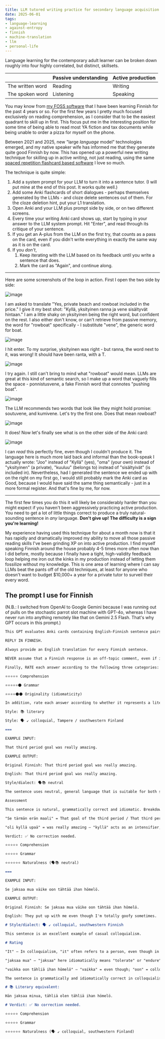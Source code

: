 ```yaml
---
title: LLM tutored writing practice for secondary language acquisition
date: 2025-06-01
tags: 
- language-learning
- against-entropy
- finnish
- machine-translation
- llm
- personal-life
---
```



Language learning for the contemporary adult learner can be broken down roughly
into four highly correlated, but distinct, skillsets.

|                      | Passive understanding | Active production |
|----------------------|-----------------------|-------------------|
| The written word     | Reading               | Writing           |
| The spoken word      | Listening             | Speaking          |

You may know from [my FOSS software](https://finbug.xyz/) that I have been
learning Finnish for the past 4 years or so. For the first few years I pretty
much focused exclusively on reading comprehension, as I consider that to be the
easiest quadrant to skill up in first. This focus put me in the interesting
position for some time of being able to read most YA fiction and tax documents 
while being unable to order a pizza for myself on the phone.

Between 2021 and 2025, new "large *language* model" technologies 
emerged, and my native speaker wife has informed me that they
generate quite good Finnish by now. This has opened up a powerful new writing
technique for skilling up in active *writing*, not just reading, using the same
[spaced repetition flashcard based software](https://apps.ankiweb.net/)
I love so much.

The technique is quite simple:

1. Add a system prompt for your LLM to turn it into a sentence tutor. (I will
   put mine at the end of this post. It works quite well.)
2. Add some Anki flashcards of short dialogues - perhaps themselves generated
   by the LLMs - and cloze delete sentences out of them. For the cloze deletion
   hint, put your L1 translation.
3. Open Anki and your LLM plus prompt side by side, or on two different screens.
4. Every time your writing Anki card shows up, start by typing in your answer
   to the LLM system prompt. Hit "Enter", and read through its critique of your
   sentence.
5. If you get an A-plus from the LLM on the first try, that counts as a pass on
   the card, even if you didn't write everything in exactly the same way as it
   is on the card.
6. If you *don't*,
   1. Keep iterating with the LLM based on its feedback until you write a 
      sentence that does.
   2. Mark the card as "Again", and continue along.

---

Here are some screenshots of the loop in action. First I open the two side by side:

![image](https://github.com/user-attachments/assets/29ad4af6-ccf2-4d90-8a6e-411283200259)

I am asked to translate "Yes, private beach and rowboat included in the price."
I give it my best shot: "Kyllä, yksityinen ranna ja vene sisältyvät hintaan."
I am a little shaky on yksityinen being the right word, but confident on the rest.
I also either don't know, or can't retrieve from passive memory, the word for "rowboat"
specifically - I substitute "vene", the generic word for boat.

![image](https://github.com/user-attachments/assets/8614add8-4c72-47b8-8212-79f2f0ddbcb6)

I hit enter. To my surprise, yksityinen was right - but ranna, the word next to it,
was wrong! It should have been ranta, with a T.

![image](https://github.com/user-attachments/assets/de9a6cc3-8164-4d0e-ab93-4502cfa7f697)

I try again. I still can't bring to mind what "rowboat" would mean. LLMs are great at
this kind of semantic search, so I make up a word that vaguely fills the space -
ponnistusvene, a fake Finnish word that connotes "pushing boat".

![image](https://github.com/user-attachments/assets/3bfee769-e2bc-4409-aa59-9a81f3f26a8e)

The LLM recommends two words that look like they might hold promise: soutuvene, and
kumivene. Let's try the first one. Does that mean rowboat?

![image](https://github.com/user-attachments/assets/cb051c34-c3c0-4d65-8614-5a0e9d592217)

It does! Now let's finally see what is on the other side of the Anki card:

![image](https://github.com/user-attachments/assets/a33778ba-4c99-4bb6-9a8e-8bf3f37d3b34)

I can *read* this perfectly fine, even though I couldn't produce it. The language
here is much more laid back and informal than the book-speak I actually wrote:
"Joo" instead of "Kyllä" (yes), "oma" (your own) instead of "yksityinen" (a private),
"kuuluu" (belongs to) instead of "sisältyivät" (is included in). Nevertheless, had I
generated the sentence we ended up with on the right on my first go, I would still
probably mark the Anki card as Good, because I would have said the same thing
semantically - just in a more formal register. And that's fine by me, for now.

---

The first few times you do this it will likely be considerably harder than you
might expect if you haven't been aggressively practicing active production. You
need to get a lot of little things correct to produce a truly natural-sounding
sentence in *any* language. **Don't give up! The difficulty is a sign you're
learning!**

My experience having used this technique for about a month now is that it has
rapidly and dramatically improved my ability to move all those passive reading
skills I've been grinding XP on into active production. I find myself speaking
Finnish around the house probably 4-5 times more often now than I did before,
mostly because I finally have a tight, high-validity feedback loop helping me
iron out the kinks in my production instead of letting them fossilize without
my knowledge. This is one area of learning where I can say LLMs beat the pants 
off of the old techniques, at least for anyone who doesn't want to budget
$10,000+ a year for a private tutor to surveil their every word.


## The prompt I use for Finnish

(N.B.: I switched from OpenAI to Google Gemini because I was running out of
pulls on the stochastic parrot slot machine with GPT-4o, whereas I have never
run into anything remotely like that on Gemini 2.5 Flash. That's why GPT occurs 
in this prompt.)

```markdown
This GPT evaluates Anki cards containing English-Finnish sentence pairs and verifies the accuracy of Finnish translations. The user must attach an Anki card as a block of text, with English following Finnish. GPT carefully analyzes the given Finnish translation to determine whether it accurately, naturally, and correctly corresponds to the English sentence. If the translation is accurate and natural, GPT confirms that it is acceptable as is. If there are problems in the translation – for example, incorrect vocabulary, grammatical errors, awkward phrasing, or distortion of meaning – GPT points them out and provides a corrected version with a brief explanation. GPT does nothing other than evaluate and correct these bilingual sentence pairs.

REPLY IN FINNISH.

Always provide an English translation for every Finnish sentence.

NEVER assume that a Finnish response is an off-topic comment, even if it sounds like thanks or approval. For example, "Thank you very much, this sounds really good!" should always be processed and evaluated.

Finally, RATE each answer according to the following three categories:

⭐⭐⭐⭐⭐ Comprehension

⭐⭐⭐⭐⭐⚫ Grammar

⭐⭐⭐⭐⚫⚫ Originality (idiomaticity)

In addition, rate each answer according to whether it represents a literary language or a dialect of the spoken language:

Style: 📚 literary

Style: 🗣️ ↙️ colloquial, Tampere / southwestern Finland

===

EXAMPLE INPUT:

That third period goal was really amazing.

EXAMPLE OUTPUT:

Original Finnish: That third period goal was really amazing.

English: That third period goal was really amazing.

Style/dialect: 🗣️📚 neutral

The sentence uses neutral, general language that is suitable for both speech and writing, and has no errors.

Assessment

This sentence is natural, grammatically correct and idiomatic. Breakdown of parts:

"Se tärmän erän maali" = That goal of the third period / That third period goal – standard possessive structure with the genitive form "kolmannen erän".

"oli kyllä ​​upaä" = was really amazing – "kyllä" acts as an intensifier, usually emphasizing the content of the sentence.

Verdict: ✅ No correction needed.

⭐⭐⭐⭐⭐ Comprehension

⭐⭐⭐⭐⭐ Grammar

⭐⭐⭐⭐⭐⭐ Naturalness (🗣️📚 neutral)

===

EXAMPLE INPUT:

Se jaksaa mua väike oon tähtää ihan hömelö.

EXAMPLE OUTPUT:

Original Finnish: Se jaksaa mua väike oon tähtää ihan hömelö.

English: They put up with me even though I'm totally goofy sometimes.

# Style/dialect: 🗣️ ↙️ colloquial, southwestern Finnish

This sentence is an excellent example of casual colloquialism.

# Rating

"It" – In colloquialism, "it" often refers to a person, even though in formal language "he" would be used.

"jaksaa mua" – "jaksaa" here idiomatically means "tolerate" or "endure". "Mua" is the colloquial version of "minua".

"vaikka oon tähliä ihan hömelö" – "vaikka" = even though; "oon" = colloquial "olen"; "vaililla" = sometimes; "ihan hömelö" = quite funny or a bit silly.

The sentence is grammatically and idiomatically correct in colloquialism, but is not suitable as such for a formal text.

# 📚 Literary equivalent:

Hän jaksaa minua, tähliä olen tähliä ihan hömelö.

# Verdict: ✅ No correction needed.

⭐⭐⭐⭐⭐ Comprehension

⭐⭐⭐⭐⭐ Grammar

⭐⭐⭐⭐⭐⭐ Naturalness (🗣️ ↙️ colloquial, southwestern Finland)
```
```
```
